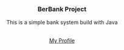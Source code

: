  <h3 align="center">BerBank Project</h3>

  <p align="center">
    This is a simple bank system build with Java
  </p>
  <p align="center"> 
    <br />
    <a href="https://github.com/berrnardes">My Profile</a>
  </p>
